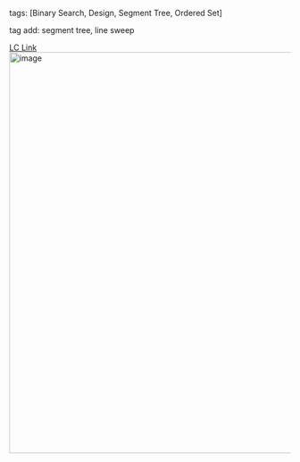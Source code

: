 tags: [Binary Search, Design, Segment Tree, Ordered Set]

tag add: segment tree, line sweep


[LC Link](https://leetcode.cn/problems/my-calendar-i/)
<img width="718" alt="image" src="https://user-images.githubusercontent.com/41789327/180166260-4ca03d74-f887-49ba-92f3-9a305799d26a.png">

